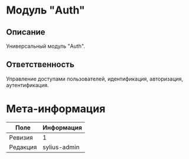 # Модуль "Auth"
## Описание
Универсальный модуль "Auth".

## Ответственность
Управление доступами пользователей, идентификация, авторизация, аутентификация.

# Мета-информация
| Поле     | Информация   |
|----------|--------------|
| Ревизия  | 1            |
| Редакция | sylius-admin |
